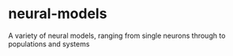 # neural-models
A variety of neural models, ranging from single neurons through to populations and systems
